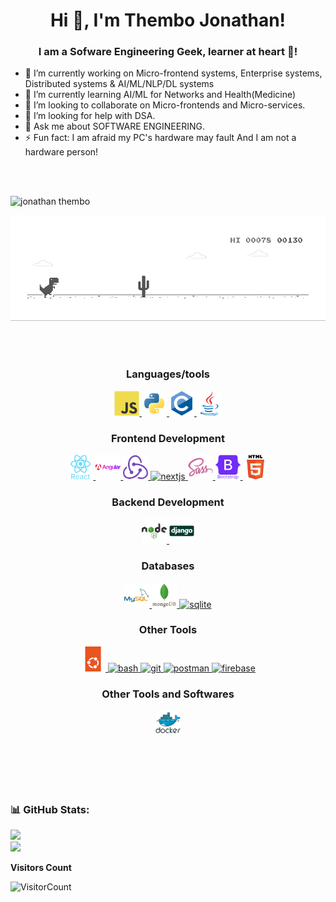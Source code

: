 <h1 align="center"> Hi 👋, I'm Thembo Jonathan!</h1>
<h3 align="center">I am a Sofware Engineering Geek, learner at heart 🚀!</h3>

- 🔭 I’m currently working on Micro-frontend systems, Enterprise systems,  Distributed systems & AI/ML/NLP/DL systems
- 🌱 I’m currently learning AI/ML for Networks and Health(Medicine)
- 👯 I’m looking to collaborate on Micro-frontends and Micro-services.
- 🤔 I’m looking for help with DSA.
- 💬 Ask me about SOFTWARE ENGINEERING.
- ⚡ Fun fact: I am afraid my PC's hardware may fault And I am not a hardware person!

<br />
<br />


<p align="left"> <img src="https://komarev.com/ghpvc/?username=jona42-ui&label=Profile%20views&color=0e75b6&style=flat" alt="jonathan thembo" /> </p>

  ![image](https://github.com/jona42-ui/jona42-ui/blob/main/dino.gif)
  
<br />
<br />

<h3 align="center">Languages/tools</h3>
<p align="center">
    <a href="https://developer.mozilla.org/en-US/docs/Web/JavaScript" target="_blank"> <img src="https://raw.githubusercontent.com/devicons/devicon/master/icons/javascript/javascript-original.svg" alt="javascript" width="40" height="40"/> </a> 
    <a href="https://www.python.org" target="_blank"> <img src="https://raw.githubusercontent.com/devicons/devicon/master/icons/python/python-original.svg" alt="python" width="40" height="40"/> </a> 
    <a href="https://www.cprogramming.com/" target="_blank"> <img src="https://raw.githubusercontent.com/devicons/devicon/master/icons/c/c-original.svg" alt="c" width="40" height="40"/> </a>
    <a href="https://www.w3schools.com/cpp/" target="_blank"> <img src="https://raw.githubusercontent.com/devicons/devicon/master/icons/java/java-original.svg" alt="java" width="40" height="40"/> </a> 
</p>
<h3 align="center">Frontend Development</h3>
<p align="center">
    <a href="https://reactjs.org/" target="_blank"> <img src="https://raw.githubusercontent.com/devicons/devicon/master/icons/react/react-original-wordmark.svg" alt="react" width="40" height="40"/> </a>
  <a href="https://angularjs.org/" target="_blank"> <img src="https://raw.githubusercontent.com/devicons/devicon/master/icons/angular/angular-original-wordmark.svg" alt="react" width="40" height="40"/> </a>
    <a href="https://redux.js.org" target="_blank"> <img src="https://raw.githubusercontent.com/devicons/devicon/master/icons/redux/redux-original.svg" alt="redux" width="40" height="40"/> </a>
    <a href="https://nextjs.org/" target="_blank"> <img src="https://cdn.worldvectorlogo.com/logos/nextjs-3.svg" alt="nextjs" width="40" height="40"/> </a> 
    <a href="https://sass-lang.com" target="_blank"> <img src="https://raw.githubusercontent.com/devicons/devicon/master/icons/sass/sass-original.svg" alt="sass" width="40" height="40"/> </a>  
    <a href="https://getbootstrap.com" target="_blank"> <img src="https://raw.githubusercontent.com/devicons/devicon/master/icons/bootstrap/bootstrap-plain-wordmark.svg" alt="bootstrap" width="40" height="40"/> </a> 
    <a href="https://www.w3.org/html/" target="_blank"> <img src="https://raw.githubusercontent.com/devicons/devicon/master/icons/html5/html5-original-wordmark.svg" alt="html5" width="40" height="40"/> </a> 
</p>

<h3 align="center">Backend Development</h3>
<p align="center">
    <a href="https://nodejs.org" target="_blank"> <img src="https://raw.githubusercontent.com/devicons/devicon/master/icons/nodejs/nodejs-original-wordmark.svg" alt="nodejs" width="40" height="40"/> </a>
    <a href="https://www.djangoproject.com/" target="_blank"> <img src="https://raw.githubusercontent.com/devicons/devicon/master/icons/django/django-original.svg" alt="django" width="40" height="40"/> </a> 
</p>

<h3 align="center">Databases</h3>
<p align="center">
    <a href="https://www.mysql.com/" target="_blank"> <img src="https://raw.githubusercontent.com/devicons/devicon/master/icons/mysql/mysql-original-wordmark.svg" alt="mysql" width="40" height="40"/> </a> 
    <a href="https://www.mongodb.com/" target="_blank"> <img src="https://raw.githubusercontent.com/devicons/devicon/master/icons/mongodb/mongodb-original-wordmark.svg" alt="mongodb" width="40" height="40"/> </a> 
    <a href="https://www.sqlite.org/" target="_blank"> <img src="https://www.vectorlogo.zone/logos/sqlite/sqlite-icon.svg" alt="sqlite" width="40" height="40"/> </a> 
</p>
<h3 align="center">Other Tools</h3>
<p align="center">
    <a href="https://www.ubuntu.org/" target="_blank"> <img src="https://raw.githubusercontent.com/devicons/devicon/master/icons/ubuntu/ubuntu-plain.svg" alt="linux" width="40" height="40"/> </a> 
    <a href="https://www.gnu.org/software/bash/" target="_blank"> <img src="https://www.vectorlogo.zone/logos/gnu_bash/gnu_bash-icon.svg" alt="bash" width="40" height="40"/> </a> 
    <a href="https://git-scm.com/" target="_blank"> <img src="https://www.vectorlogo.zone/logos/git-scm/git-scm-icon.svg" alt="git" width="40" height="40"/> </a> 
    <a href="https://postman.com" target="_blank"> <img src="https://www.vectorlogo.zone/logos/getpostman/getpostman-icon.svg" alt="postman" width="40" height="40"/> </a> 
    <a href="https://firebase.google.com/" target="_blank"> <img src="https://www.vectorlogo.zone/logos/firebase/firebase-icon.svg" alt="firebase" width="40" height="40"/> </a> 
</p>

<h3 align="center">Other Tools and Softwares</h3>
<p align="center">
    <a href="https://www.docker.com/" target="_blank"> <img src="https://raw.githubusercontent.com/devicons/devicon/master/icons/docker/docker-original-wordmark.svg" alt="docker" width="40" height="40"/> </a> 
</p>



<br />
<br />


<!--### Connect With Me -->

<!-- [<img align="left" alt="medium" src="https://img.shields.io/badge/LinkedIn-0077B5?style=for-the-badge&logo=linkedin&logoColor=white" />](https://www.linkedin.com/in/thembo-jonathan/) -->
<!-- [<img align="left" alt="Johannes Milke | YouTube" width="28px" src="https://firebasestorage.googleapis.com/v0/b/web-johannesmilke.appspot.com/o/other%2Fsocial%2Fyoutube.png?alt=media" />](https://youtube.com/@campusgeeks123?si=SK86tqoxD8oP1SWv) -->
<!-- [<img align="left" alt="Johannes Milke | LinkedIn" width="28px" src="https://firebasestorage.googleapis.com/v0/b/web-johannesmilke.appspot.com/o/other%2Fsocial%2Flinkedin.png?alt=media" />](https://www.linkedin.com/in/thembo-jonathan/) -->
<!-- [<img align="left" alt="Johannes Milke | Medium" width="28px" src="https://firebasestorage.googleapis.com/v0/b/web-johannesmilke.appspot.com/o/other%2Fsocial%2Fmedium.png?alt=media" />](https://medium.com/@jonathanthembo123) -->


<br />
<br />


<!-- ### 📚 &ensp;Latest Medium Articles -->
<!-- BLOG-POST-LIST:START 

- [Gsoc-2023 Reflections on Orientation](https://medium.com/@jonathanthembo123/gsoc-2023-a-fun-and-engaging-orientation-session-a3adef27a3b9)

- [Gsoc-2023 Community(OpenMRS) bonding](https://medium.com/@jonathanthembo123/gsoc23-community-bonding-1bc69d4274cf)

- [Community Bonding: Gsoc 2023 OpenMRS](https://medium.com/@jonathanthembo123/week-2-community-bonding-bc33592f59fa)

- [Community Bonding: Google Summer Of Code](https://medium.com/@jonathanthembo123/google-summer-of-code-building-strong-connections-for-a-fruitful-community-bonding-period-cda66e828e30)

- [Coding Period: Week one](https://medium.com/@jonathanthembo123/coding-week-01-gsoc-2023-with-openmrs-3-x-68c34c6cac15)

- [How To Track Progress](https://medium.com/@jonathanthembo123/how-to-track-progress-35919610f80d)

- [The Imposter Syndrome](https://medium.com/@jonathanthembo123/what-is-imposter-syndrome-and-how-to-overcome-it-1ef2b1599c7e)

- [Coding Period: Week Two](https://medium.com/@jonathanthembo123/coding-week-02-gsoc-2023-with-openmrs-3-x-c3e43f68e99b) -->

<!-- BLOG-POST-LIST:END 

➡️ &ensp;[More Articles...](https://thembo.substack.com/)

### 📹 &ensp;Latest Knowledge Sharing Sessions
- [OpenMRS Virtual Meeting ShowCase](https://youtu.be/qtfIqMIKF5A?si=DS31bFhRlmOtotZS)
- [Gosc'23 Final Evaluation](https://www.youtube.com/watch?v=ycF1SNYG8CE&t=6s)
- [FOSS Contribution Lightning Talk](https://youtu.be/N3kqw5uy1ic?si=JB2rcvm-SlZfhFwd)

 ➡️ &ensp;[More Videos...](https://youtube.com/@campusgeeks123?si=SK86tqoxD8oP1SWv) -->


### 📊 GitHub Stats:
![](https://github-readme-stats.vercel.app/api?username=jona42-ui&theme=dark&hide_border=false&include_all_commits=false&count_private=false)<br/>
![](https://github-readme-streak-stats.herokuapp.com/?user=jona42-ui&theme=dark&hide_border=false)<br/>
<!-- ![](https://github-readme-stats.vercel.app/api/top-langs/?username=jona42-ui&theme=dark&hide_border=false&include_all_commits=false&count_private=false&layout=compact) -->


**Visitors Count**

![VisitorCount](https://profile-counter.glitch.me/{jona42-ui}/count.svg)





